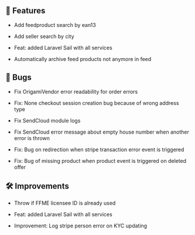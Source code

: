 ## 🚀 Features

- Add feedproduct search by ean13

- Add seller search by city

- Feat: added Laravel Sail with all services

- Automatically archive feed products not anymore in feed


## 🐛 Bugs

- Fix OrigamiVendor error readability for order errors

- Fix: None checkout session creation bug because of wrong address type

- Fix SendCloud module logs

- Fix SendCloud error message about empty house number when another error is thrown

- Fix: Bug on redirection when stripe transaction error event is triggered

- Fix: Bug of missing product when product event is triggered on deleted offer


## 🛠️ Improvements

- Throw if FFME licensee ID is already used

- Feat: added Laravel Sail with all services

- Improvement: Log stripe person error on KYC updating